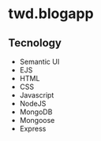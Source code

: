 # twd.blogapp

## Tecnology
- Semantic UI
- EJS
- HTML
- CSS
- Javascript
- NodeJS
- MongoDB
- Mongoose
- Express


